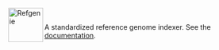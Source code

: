 <img src="https://raw.githubusercontent.com/databio/refgenie/master/docs/img/refgenie_logo.svg?sanitize=true" alt="Refgenie" height="70" align="left"/><br>

A standardized reference genome indexer. See the [documentation](http://refgenie.databio.org).
